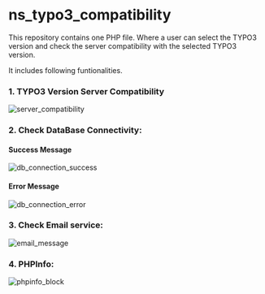 # ns_typo3_compatibility
This repository contains one PHP file. Where a  user can select the TYPO3 version and check the server compatibility with the selected TYPO3 version. 

It includes following funtionalities.

### 1. TYPO3 Version Server Compatibility

![server_compatibility](https://user-images.githubusercontent.com/2622317/39395814-ff677e12-4b00-11e8-9701-5071e3f08c57.png)

### 2. Check DataBase Connectivity: 

#### Success Message
![db_connection_success](https://user-images.githubusercontent.com/2622317/39395825-38f9e8ea-4b01-11e8-8426-a0a40c9c945b.png)

#### Error Message

![db_connection_error](https://user-images.githubusercontent.com/2622317/39395841-678ec25c-4b01-11e8-9fc0-26595274688d.png)

### 3. Check Email service: 

![email_message](https://user-images.githubusercontent.com/2622317/39395849-82f64952-4b01-11e8-831e-6c358866ebc5.png)

### 4. PHPInfo: 

![phpinfo_block](https://user-images.githubusercontent.com/2622317/39395855-986fdcbc-4b01-11e8-9596-c8ac88202e7a.png)

